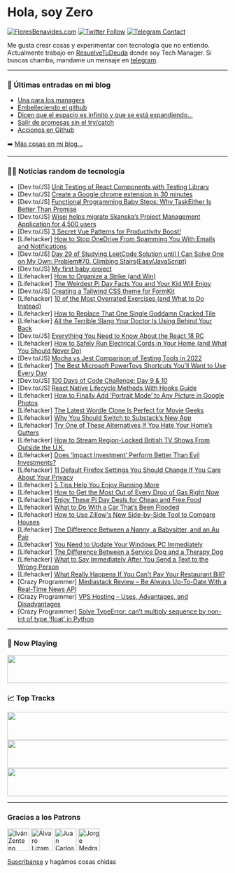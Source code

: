 # Hola, soy Zero

[![FloresBenavides.com](https://img.shields.io/website?down_message=oops&label=MiBlog&style=for-the-badge&up_message=online&url=https%3A%2F%2Ffloresbenavides.com)](https://floresbenavides.com) [![Twitter Follow](https://img.shields.io/twitter/follow/ZeroDragon?color=%231DA1F2&label=Follow&logo=twitter&logoColor=ffffff&style=for-the-badge)](https://twitter.com/zerodragon) [![Telegram Contact](https://img.shields.io/badge/escr%C3%ADbeme-ZeroDragon-%2326A5E4?style=for-the-badge&logo=telegram)](https://t.me/zerodragon)

Me gusta crear cosas y experimentar con tecnología que no entiendo.
Actualmente trabajo en [ResuelveTuDeuda](http://github.com/resuelve) donde soy Tech Manager.
Si buscas chamba, mandame un mensaje en [telegram](https://t.me/zerodragon).

---

### 📕 Últimas entradas en mi blog
<!-- BLOG-POST-LIST:START -->
- [Una para los managers](https://floresbenavides.com/una-para-los-managers/)
- [Embelleciendo el github](https://floresbenavides.com/embelleciendo-el-github/)
- [Dicen que el espacio es infinito y que se está expandiendo…](https://floresbenavides.com/dicen-que-el-espacio-es-infinito-y-que-se-esta-expandiendo/)
- [Salir de promesas sin el try/catch](https://floresbenavides.com/salir-de-promesas-sin-el-try-catch/)
- [Acciones en Github](https://floresbenavides.com/acciones-en-github/)
<!-- BLOG-POST-LIST:END -->

➡️ [Más cosas en mi blog...](https://floresbenavides.com)

---

### 👨‍💻 Noticias random de tecnología
<!-- TECH-POSTS:START -->
- [Dev.to/JS] [Unit Testing of React Components with Testing Library](https://dev.to/iamashusahoo/unit-testing-of-react-components-with-testing-library-4nob)
- [Dev.to/JS] [Create a Google chrome extension in 30 minutes](https://dev.to/gopalkrish23/create-a-google-chrome-extension-in-30-minutes-5he9)
- [Dev.to/JS] [Functional Programming Baby Steps: Why TaskEither Is Better Than Promise](https://dev.to/mkessy/functional-programming-baby-steps-why-taskeither-is-better-than-promise-35j0)
- [Dev.to/JS] [Wisej helps migrate Skanska’s Project Management Application for 4,500 users](https://dev.to/iceteagroup/wisej-helps-migrate-skanskas-project-management-application-for-4500-users-1jd9)
- [Dev.to/JS] [3 Secret Vue Patterns for Productivity Boost!](https://dev.to/matheusgomes062/3-secret-vue-patterns-for-productivity-boost-5hhm)
- [Lifehacker] [How to Stop OneDrive From Spamming You With Emails and Notifications](https://lifehacker.com/how-to-stop-onedrive-from-spamming-you-with-emails-and-1848633234)
- [Dev.to/JS] [Day 29 of Studying LeetCode Solution until I Can Solve One on My Own: Problem#70. Climbing Stairs&lpar;Easy/JavaScript&rpar;](https://dev.to/devuser1/day-29-of-studying-leetcode-solution-until-i-can-solve-one-on-my-own-problem70-climbing-stairseasyjavascript-15a7)
- [Dev.to/JS] [My first baby project](https://dev.to/danielarmbruster0314/my-first-baby-project-2eie)
- [Lifehacker] [How to Organize a Strike &lpar;and Win&rpar;](https://lifehacker.com/how-to-organize-a-strike-and-win-1848628319)
- [Lifehacker] [The Weirdest Pi Day Facts You and Your Kid Will Enjoy](https://lifehacker.com/the-weirdest-pi-day-facts-you-and-your-kid-will-enjoy-1848637107)
- [Dev.to/JS] [Creating a Tailwind CSS theme for FormKit](https://dev.to/andrewboyd/creating-a-tailwind-css-theme-for-formkit-45o4)
- [Lifehacker] [10 of the Most Overrated Exercises &lpar;and What to Do Instead&rpar;](https://lifehacker.com/10-of-the-most-overrated-exercises-and-what-to-do-inst-1848635603)
- [Lifehacker] [How to Replace That One Single Goddamn Cracked Tile](https://lifehacker.com/how-to-replace-that-one-single-goddamn-cracked-tile-1848635815)
- [Lifehacker] [All the Terrible Slang Your Doctor Is Using Behind Your Back](https://lifehacker.com/all-the-terrible-slang-your-doctor-is-using-behind-your-1848635237)
- [Dev.to/JS] [Everything You Need to Know About the React 18 RC](https://dev.to/kathryngrayson/everything-you-need-to-know-about-the-react-18-rc-3kc6)
- [Lifehacker] [How to Safely Run Electrical Cords in Your Home &lpar;and What You Should Never Do&rpar;](https://lifehacker.com/how-to-safely-run-electrical-cords-in-your-home-and-wh-1848634721)
- [Dev.to/JS] [Mocha vs Jest Comparison of Testing Tools in 2022](https://dev.to/duomly/mocha-vs-jest-comparison-of-testing-tools-in-2022-503b)
- [Lifehacker] [The Best Microsoft PowerToys Shortcuts You’ll Want to Use Every Day](https://lifehacker.com/the-best-microsoft-powertoys-shortcuts-you-ll-want-to-u-1848634350)
- [Dev.to/JS] [100 Days of Code Challenge: Day 9 &amp; 10](https://dev.to/marvinobig/100-days-of-code-challenge-day-9-10-20m8)
- [Dev.to/JS] [React Native Lifecycle Methods With Hooks Guide](https://dev.to/duomly/react-native-lifecycle-methods-with-hooks-guide-3na4)
- [Lifehacker] [How to Finally Add ‘Portrait Mode’ to Any Picture in Google Photos](https://lifehacker.com/how-to-finally-add-portrait-mode-to-any-picture-in-go-1848634854)
- [Lifehacker] [The Latest Wordle Clone Is Perfect for Movie Geeks](https://lifehacker.com/the-latest-wordle-clone-is-perfect-for-movie-geeks-1848635062)
- [Lifehacker] [Why You Should Switch to Substack’s New App](https://lifehacker.com/why-you-should-switch-to-substack-s-new-app-1848634159)
- [Lifehacker] [Try One of These Alternatives If You Hate Your Home’s Gutters](https://lifehacker.com/try-one-of-these-alternatives-if-you-hate-your-home-s-g-1848633152)
- [Lifehacker] [How to Stream Region-Locked British TV Shows From Outside the U.K.](https://lifehacker.com/how-to-stream-region-locked-british-tv-shows-from-outsi-1848632205)
- [Lifehacker] [Does ‘Impact Investment’ Perform Better Than Evil Investments?](https://lifehacker.com/does-impact-investment-perform-better-than-evil-inves-1848621379)
- [Lifehacker] [11 Default Firefox Settings You Should Change If You Care About Your Privacy](https://lifehacker.com/11-default-firefox-settings-you-should-change-if-you-ca-1848626750)
- [Lifehacker] [5 Tips Help You Enjoy Running More](https://lifehacker.com/5-tips-help-you-enjoy-running-more-1848631022)
- [Lifehacker] [How to Get the Most Out of Every Drop of Gas Right Now](https://lifehacker.com/how-to-get-the-most-out-of-every-drop-of-gas-right-now-1848630417)
- [Lifehacker] [Enjoy These Pi Day Deals for Cheap and Free Food](https://lifehacker.com/enjoy-these-pi-day-deals-for-cheap-and-free-food-1848627755)
- [Lifehacker] [What to Do With a Car That’s Been Flooded](https://lifehacker.com/what-to-do-with-a-car-that-s-been-flooded-1848629031)
- [Lifehacker] [How to Use Zillow&#39;s New Side-by-Side Tool to Compare Houses](https://lifehacker.com/how-to-use-zillows-new-side-by-side-tool-to-compare-hou-1848628409)
- [Lifehacker] [The Difference Between a Nanny, a Babysitter, and an Au Pair](https://lifehacker.com/the-difference-between-a-nanny-a-babysitter-and-an-au-1848628976)
- [Lifehacker] [You Need to Update Your Windows PC Immediately](https://lifehacker.com/you-need-to-update-your-windows-pc-immediately-1848630370)
- [Lifehacker] [The Difference Between a Service Dog and a Therapy Dog](https://lifehacker.com/the-difference-between-a-service-dog-and-a-therapy-dog-1848627962)
- [Lifehacker] [What to Say Immediately After You Send a Text to the Wrong Person](https://lifehacker.com/what-to-say-immediately-after-you-send-a-text-to-the-wr-1848629020)
- [Lifehacker] [What Really Happens If You Can&#39;t Pay Your Restaurant Bill?](https://lifehacker.com/what-really-happens-if-you-cant-pay-your-restaurant-bil-1848629366)
- [Crazy Programmer] [Mediastack Review – Be Always Up-To-Date With a Real-Time News API](https://www.thecrazyprogrammer.com/2022/03/mediastack-review.html)
- [Crazy Programmer] [VPS Hosting – Uses, Advantages, and Disadvantages](https://www.thecrazyprogrammer.com/2022/03/vps-hosting.html)
- [Crazy Programmer] [Solve TypeError: can’t multiply sequence by non-int of type ‘float’ in Python](https://www.thecrazyprogrammer.com/2022/03/cant-multiply-sequence-by-non-int-of-type-float.html)<!-- TECH-POSTS:END -->

---

### 🎵 Now Playing
<a href="https://spotify-now-playing-dun.vercel.app/now-playing?open"><img src="https://spotify-now-playing-dun.vercel.app/now-playing" width="540" height="64"></a>

### 📈 Top Tracks
<a href="https://spotify-now-playing-dun.vercel.app/top-tracks?i=1&open"><img src="https://spotify-now-playing-dun.vercel.app/top-tracks?i=1" width="540" height="64"></a>
<a href="https://spotify-now-playing-dun.vercel.app/top-tracks?i=2&open"><img src="https://spotify-now-playing-dun.vercel.app/top-tracks?i=2" width="540" height="64"></a>
<a href="https://spotify-now-playing-dun.vercel.app/top-tracks?i=3&open"><img src="https://spotify-now-playing-dun.vercel.app/top-tracks?i=3" width="540" height="64"></a>

---

### Gracias a los Patrons
[<img src="https://avatars.githubusercontent.com/u/243380?v=4" alt="Iván Zenteno" width="50px">](https://github.com/k001) [<img src="https://avatars.githubusercontent.com/u/19955639?v=4" alt="Álvaro Lizama" width="50px">](https://github.com/alvarolizama) [<img src="https://avatars.githubusercontent.com/u/2718753?v=4" alt="Juan Carlos Ruiz" width="50px">](https://github.com/JuanCrg90) [<img src="https://avatars.githubusercontent.com/u/37025?v=4" alt="Jorge Medrano" width="50px">](https://github.com/h1pp1e) 

[Suscríbanse](https://www.patreon.com/zerodragon) y hagámos cosas chidas
